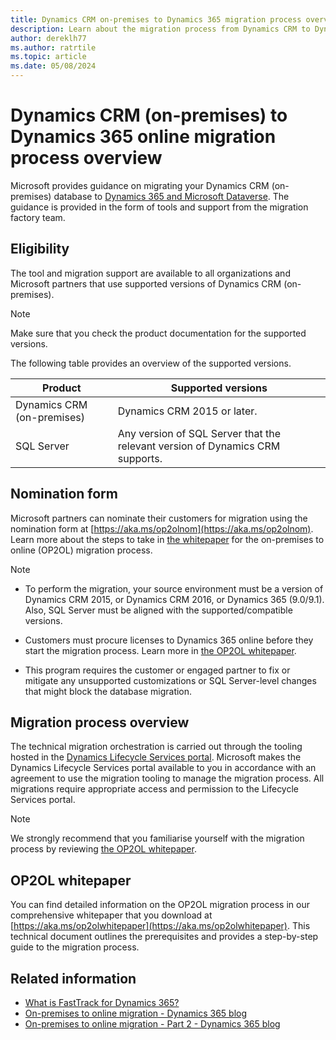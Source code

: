 ```yaml
---
title: Dynamics CRM on-premises to Dynamics 365 migration process overview
description: Learn about the migration process from Dynamics CRM to Dynamics 365 (OP2OL), how to validate solutions and customizations, and understand the post-migration processes.
author: dereklh77
ms.author: ratrtile
ms.topic: article
ms.date: 05/08/2024
---
```


# Dynamics CRM (on-premises) to Dynamics 365 online migration process overview

Microsoft provides guidance on migrating your Dynamics CRM (on-premises) database to [Dynamics 365 and Microsoft Dataverse](/power-apps/maker/data-platform/data-platform-intro#dynamics-365-and-dataverse). The guidance is provided in the form of tools and support from the migration factory team.  

## Eligibility

The tool and migration support are available to all organizations and Microsoft partners that use supported versions of Dynamics CRM (on-premises).  

> [!NOTE]
> Make sure that you check the product documentation for the supported versions.

The following table provides an overview of the supported versions.

|Product  |Supported versions|
|---------|---------|
|Dynamics CRM (on-premises) | Dynamics CRM 2015 or later.|
|SQL Server   | Any version of SQL Server that the relevant version of Dynamics CRM supports.|

## Nomination form

Microsoft partners can nominate their customers for migration using the nomination form at [https://aka.ms/op2olnom](https://aka.ms/op2olnom). Learn more about the steps to take in [the whitepaper](#op2ol-whitepaper) for the on-premises to online (OP2OL) migration process.

<!-- Learn more about eligibility at [Customer eligibility and partner qualifications](../fasttrack/eligibility.md). -->

> [!NOTE]
> - To perform the migration, your source environment must be a version of Dynamics CRM 2015, or Dynamics CRM 2016, or Dynamics 365 (9.0/9.1). Also, SQL Server must be aligned with the supported/compatible versions.
>
> - Customers must procure licenses to Dynamics 365 online before they start the migration process. Learn more in [the OP2OL whitepaper](#op2ol-whitepaper).
>
> - This program requires the customer or engaged partner to fix or mitigate any unsupported customizations or SQL Server-level changes that might block the database migration.

## Migration process overview

The technical migration orchestration is carried out through the tooling hosted in the [Dynamics Lifecycle Services portal](https://lcs.dynamics.com/). Microsoft makes the Dynamics Lifecycle Services portal available to you in accordance with an agreement to use the migration tooling to manage the migration process. All migrations require appropriate access and permission to the Lifecycle Services portal.

> [!NOTE]
> We strongly recommend that you familiarise yourself with the migration process by reviewing [the OP2OL whitepaper](#op2ol-whitepaper).

## OP2OL whitepaper

You can find detailed information on the OP2OL migration process in our comprehensive whitepaper that you download at [https://aka.ms/op2olwhitepaper](https://aka.ms/op2olwhitepaper). This technical document outlines the prerequisites and provides a step-by-step guide to the migration process.

## Related information

- [What is FastTrack for Dynamics 365?](../fasttrack/overview.md)  
- [On-premises to online migration - Dynamics 365 blog](https://community.dynamics.com/blogs/post/?postid=d6f2297c-5f43-405e-9471-63d8fbe88118)  
- [On-premises to online migration - Part 2 - Dynamics 365 blog](https://community.dynamics.com/blogs/post/?postid=9a71e640-9d17-ee11-8f6e-000d3a4e9eae)  
